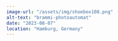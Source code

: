 ```yaml
---
image-url: "/assets/img/shoebox108.png"
alt-text: "brammi-photoautomat"
date: "2023-08-07"
location: "Hamburg, Germany"
---
```


